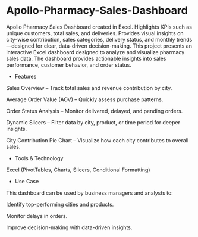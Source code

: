 # Apollo-Pharmacy-Sales-Dashboard
Apollo Pharmacy Sales Dashboard created in Excel. Highlights KPIs such as unique customers, total sales, and deliveries. Provides visual insights on city-wise contribution, sales categories, delivery status, and monthly trends—designed for clear, data-driven decision-making.
This project presents an interactive Excel dashboard designed to analyze and visualize pharmacy sales data. The dashboard provides actionable insights into sales performance, customer behavior, and order status.

- Features

Sales Overview – Track total sales and revenue contribution by city.

Average Order Value (AOV) – Quickly assess purchase patterns.

Order Status Analysis – Monitor delivered, delayed, and pending orders.

Dynamic Slicers – Filter data by city, product, or time period for deeper insights.

City Contribution Pie Chart – Visualize how each city contributes to overall sales.

- Tools & Technology

Excel (PivotTables, Charts, Slicers, Conditional Formatting)

- Use Case

This dashboard can be used by business managers and analysts to:

Identify top-performing cities and products.

Monitor delays in orders.

Improve decision-making with data-driven insights.
